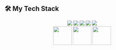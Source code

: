 ## 🛠️ My Tech Stack

<div align="center">
  <img src="https://img.shields.io/badge/Python-3776AB?style=for-the-badge&logo=python&logoColor=white"/>
  <img src="https://img.shields.io/badge/TSQL-CC2927?style=for-the-badge&logo=microsoft-sql-server&logoColor=white"/>
  <img src="https://img.shields.io/badge/HTML5-E34F26?style=for-the-badge&logo=html5&logoColor=white"/>
  <img src="https://img.shields.io/badge/C-00599C?style=for-the-badge&logo=c&logoColor=white"/>
  <img src="https://img.shields.io/badge/Visual_Basic_.NET-512BD4?style=for-the-badge&logo=.net&logoColor=white"/>
</div>

<div align="center">
  <img src="https://media.giphy.com/media/LMt9638dO8dftAjtco/giphy.gif" width="60"/>
  <img src="https://media.giphy.com/media/ln7z2eWriiQAllfVcn/giphy.gif" width="60"/>
  <img src="https://media.giphy.com/media/XAxylRMCdpbEWUAvr8/giphy.gif" width="60"/>
</div>

